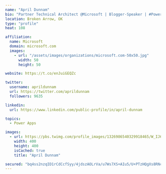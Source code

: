 ```yaml
---
name: "April Dunnam"
bio: "Partner Technical Architect @Microsoft | Blogger-Speaker | #PowerApps, #PowerAutomate, #Office365, #SharePoint | #WIT | #Karaoke Queen"
location: Broken Arrow, OK
type: "profile"
heat: 108

affiliation:
  name: Microsoft
  domain: microsoft.com
  images:
    - url: "/assets/images/organizations/microsoft.com-50x50.jpg"
      width: 50
      height: 50

website: https://t.co/enJuiGEQZc

twitter:
  username: aprildunnam
  url: https://twitter.com/aprildunnam
  followers: 9635

linkedin:
  url: https://www.linkedin.com/public-profile/in/april-dunnam

topics:
  - Power Apps

images:
  - url: https://pbs.twimg.com/profile_images/1326986540329918465/W_IJ6Ih2_400x400.jpg
    width: 400
    height: 400
    isCached: true
    title: "April Dunnam"

secured: "bq4ss2nzqID1rCdCcfSyy/4jdszAOLrVa/u7Ws7XS+AIu5/U+PTzHQgXs8RNcXNtsbNuq4XhPFbg8dX9TU7YwOy0NCEaZtIIyzi4udjPqDMrW8weVdjp5G8MNuDoA+uitb5vbpE3gtjFSoRXKZw1CPaSBLIZm7Q+6uXfIEUpK/mKiYkmuX4fh8d2cErtgDXaQ3mMBAme2V9Way8aj8NiAfBRfeatXmIsr8o4SxJZCQW/75z/32aLJfN+e6aRxqxWem5UbcTMPLL5oNBCiwFUJ8MYa055rUufcruYlNFJcGytR6zM+Gg/0gGWVH7k6VYYH+GLMfqrvMod+dhreufkTI7lEafqOIO9Hc+Q4YZVMA7nmYGc8VAcNGy41FFYZbGnAlyV1Cj7OJhhRpblxiiHiMmPLTxQIj8/JZu/ozPiK6Y=;34wtS5ngjVHQcXE14WF3Sg=="
---
```


